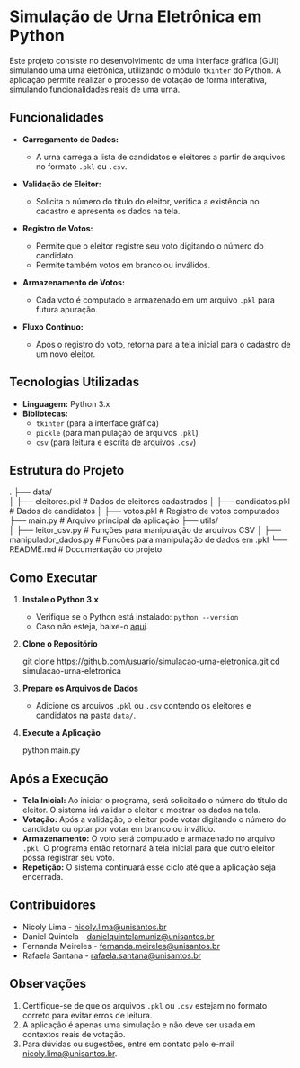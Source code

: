 # Simulação de Urna Eletrônica em Python

Este projeto consiste no desenvolvimento de uma interface gráfica (GUI) simulando uma urna eletrônica, utilizando o módulo `tkinter` do Python. A aplicação permite realizar o processo de votação de forma interativa, simulando funcionalidades reais de uma urna.

## Funcionalidades

- **Carregamento de Dados:** 
  - A urna carrega a lista de candidatos e eleitores a partir de arquivos no formato `.pkl` ou `.csv`.
  
- **Validação de Eleitor:** 
  - Solicita o número do título do eleitor, verifica a existência no cadastro e apresenta os dados na tela.

- **Registro de Votos:**
  - Permite que o eleitor registre seu voto digitando o número do candidato.
  - Permite também votos em branco ou inválidos.

- **Armazenamento de Votos:**
  - Cada voto é computado e armazenado em um arquivo `.pkl` para futura apuração.

- **Fluxo Contínuo:**
  - Após o registro do voto, retorna para a tela inicial para o cadastro de um novo eleitor.

## Tecnologias Utilizadas

- **Linguagem:** Python 3.x
- **Bibliotecas:** 
  - `tkinter` (para a interface gráfica)
  - `pickle` (para manipulação de arquivos `.pkl`)
  - `csv` (para leitura e escrita de arquivos `.csv`)

## Estrutura do Projeto

.
├── data/                 
│   ├── eleitores.pkl      # Dados de eleitores cadastrados
│   ├── candidatos.pkl     # Dados de candidatos
│   ├── votos.pkl          # Registro de votos computados
├── main.py                # Arquivo principal da aplicação
├── utils/                 
│   ├── leitor_csv.py      # Funções para manipulação de arquivos CSV
│   ├── manipulador_dados.py # Funções para manipulação de dados em .pkl
└── README.md              # Documentação do projeto


## Como Executar

1. **Instale o Python 3.x**
   - Verifique se o Python está instalado: `python --version`
   - Caso não esteja, baixe-o [aqui](https://www.python.org/downloads/).

2. **Clone o Repositório**

   git clone https://github.com/usuario/simulacao-urna-eletronica.git
   cd simulacao-urna-eletronica

3. **Prepare os Arquivos de Dados**
   - Adicione os arquivos `.pkl` ou `.csv` contendo os eleitores e candidatos na pasta `data/`.

4. **Execute a Aplicação**
  
   python main.py

## Após a Execução

- **Tela Inicial:** Ao iniciar o programa, será solicitado o número do título do eleitor. O sistema irá validar o eleitor e mostrar os dados na tela.
- **Votação:** Após a validação, o eleitor pode votar digitando o número do candidato ou optar por votar em branco ou inválido.
- **Armazenamento:** O voto será computado e armazenado no arquivo `.pkl`. O programa então retornará à tela inicial para que outro eleitor possa registrar seu voto.
- **Repetição:** O sistema continuará esse ciclo até que a aplicação seja encerrada.

## Contribuidores

- Nicoly Lima - [nicoly.lima@unisantos.br](mailto:nicoly.lima@unisantos.br)
- Daniel Quintela - [danielquintelamuniz@unisantos.br](mailto:danielquintelamuniz@unisantos.br)
- Fernanda Meireles - [fernanda.meireles@unisantos.br](mailto:fernanda.meireles@unisantos.br)
- Rafaela Santana - [rafaela.santana@unisantos.br](mailto:rafaela.santana@unisantos.br)

## Observações

1. Certifique-se de que os arquivos `.pkl` ou `.csv` estejam no formato correto para evitar erros de leitura.
2. A aplicação é apenas uma simulação e não deve ser usada em contextos reais de votação.
3. Para dúvidas ou sugestões, entre em contato pelo e-mail [nicoly.lima@unisantos.br](mailto:nicoly.lima@unisantos.br).

